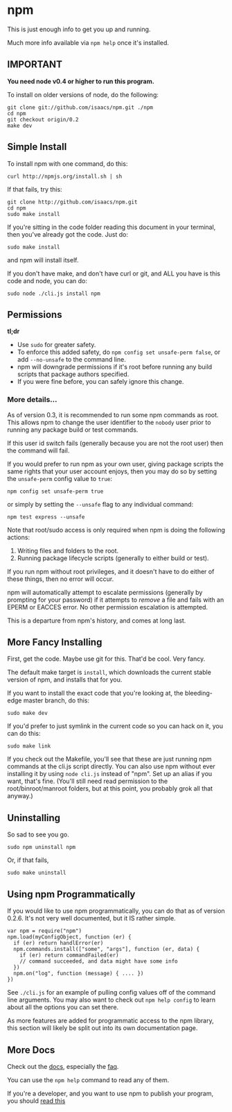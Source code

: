# npm

This is just enough info to get you up and running.

Much more info available via `npm help` once it's installed.

## IMPORTANT

**You need node v0.4 or higher to run this program.**

To install on older versions of node, do the following:

    git clone git://github.com/isaacs/npm.git ./npm
    cd npm
    git checkout origin/0.2
    make dev

## Simple Install

To install npm with one command, do this:

    curl http://npmjs.org/install.sh | sh

If that fails, try this:

    git clone http://github.com/isaacs/npm.git
    cd npm
    sudo make install

If you're sitting in the code folder reading this document in your
terminal, then you've already got the code.  Just do:

    sudo make install

and npm will install itself.

If you don't have make, and don't have curl or git, and ALL you have is
this code and node, you can do:

    sudo node ./cli.js install npm

## Permissions

**tl;dr**

* Use `sudo` for greater safety.
* To enforce this added safety, do `npm config set unsafe-perm false`,
  or add `--no-unsafe` to the command line.
* npm will downgrade permissions if it's root before running any build
  scripts that package authors specified.
* If you were fine before, you can safely ignore this change.

### More details...

As of version 0.3, it is recommended to run some npm commands as root.
This allows npm to change the user identifier to the `nobody` user prior
to running any package build or test commands.

If this user id switch fails (generally because you are not the root
user) then the command will fail.

If you would prefer to run npm as your own user, giving package scripts
the same rights that your user account enjoys, then you may do so by
setting the `unsafe-perm` config value to `true`:

    npm config set unsafe-perm true

or simply by setting the `--unsafe` flag to any individual command:

    npm test express --unsafe


Note that root/sudo access is only required when npm is doing the
following actions:

1. Writing files and folders to the root.
2. Running package lifecycle scripts (generally to either build or
   test).

If you run npm without root privileges, and it doesn't have to do either
of these things, then no error will occur.

npm will automatically attempt to escalate permissions (generally by
prompting for your password) if it attempts to *remove* a file and fails
with an EPERM or EACCES error.  No other permission escalation is
attempted.

This is a departure from npm's history, and comes at long last.

## More Fancy Installing

First, get the code.  Maybe use git for this.  That'd be cool.  Very fancy.

The default make target is `install`, which downloads the current stable
version of npm, and installs that for you.

If you want to install the exact code that you're looking at, the bleeding-edge
master branch, do this:

    sudo make dev

If you'd prefer to just symlink in the current code so you can hack
on it, you can do this:

    sudo make link

If you check out the Makefile, you'll see that these are just running npm commands
at the cli.js script directly.  You can also use npm without ever installing
it by using `node cli.js` instead of "npm".  Set up an alias if you want, that's
fine.  (You'll still need read permission to the root/binroot/manroot folders,
but at this point, you probably grok all that anyway.)

## Uninstalling

So sad to see you go.

    sudo npm uninstall npm

Or, if that fails,

    sudo make uninstall

## Using npm Programmatically

If you would like to use npm programmatically, you can do that as of
version 0.2.6.  It's not very well documented, but it IS rather simple.

    var npm = require("npm")
    npm.load(myConfigObject, function (er) {
      if (er) return handlError(er)
      npm.commands.install(["some", "args"], function (er, data) {
        if (er) return commandFailed(er)
        // command succeeded, and data might have some info
      })
      npm.on("log", function (message) { .... })
    })

See `./cli.js` for an example of pulling config values off of the
command line arguments.  You may also want to check out `npm help
config` to learn about all the options you can set there.

As more features are added for programmatic access to the npm library,
this section will likely be split out into its own documentation page.

## More Docs

Check out the [docs](http://github.com/isaacs/npm/blob/master/doc/),
especially the
[faq](http://github.com/isaacs/npm/blob/master/doc/faq.md#readme).

You can use the `npm help` command to read any of them.

If you're a developer, and you want to use npm to publish your program,
you should
[read this](http://github.com/isaacs/npm/blob/master/doc/developers.md#readme)
